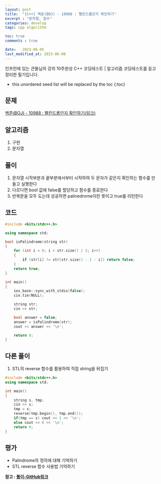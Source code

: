 ```yaml
---
layout: post
title:  "[C++] 백준(BOJ) - 10988 : 팰린드롬인지 확인하기"
excerpt : "문자열, 함수"
categories: develop
tags: cpp algorithm

toc: true
comments : true

date:   2023-06-05
last_modified_at: 2023-06-08
---
```

> <span style="font-size: 80%">
인프런에 있는 큰돌님의 강의 10주완성 C++ 코딩테스트 | 알고리즘 코딩테스트를 듣고 정리한 필기입니다.</span>

<!--more-->

* this unordered seed list will be replaced by the toc
{:toc}

## 문제

[백준(BOJ) - 10988 : 팰린드롬인지 확인하기(링크)](https://www.acmicpc.net/problem/10988)

## 알고리즘

  1. 구현
  2. 문자열

## 풀이

  1. 문자열 시작부분과 끝부분에서부터 시작하여 두 문자가 같은지 확인하는 함수를 만들고 실행한다
  2. 다르다면 bool 값에 false를 할당하고 함수를 종료한다
  3. 반복문을 모두 도는데 성공하면 palinedrome이란 뜻이고 true를 리턴한다

## 코드  

```cpp
#include <bits/stdc++.h>

using namespace std;

bool isPalindrome(string str)
{
    for (int i = 0; i < str.size() / 2; i++)
    {
        if (str[i] != str[str.size() - 1 - i]) return false;
    }
    return true;
}

int main()
{
    ios_base::sync_with_stdio(false);
    cin.tie(NULL);

    string str;
    cin >> str;

    bool answer = false;
    answer = isPalindrome(str);
    cout << answer << '\n';

    return 0;
}
```

## 다른 풀이
  1. STL의 reverse 함수를 활용하여 직접 string을 뒤집기

```cpp
#include <bits/stdc++.h>
using namespace std;

int main()
{
    string s, tmp;
    cin >> s;
    tmp = s;
    reverse(tmp.begin(), tmp.end());
    if(tmp == s) cout << 1 << '\n';
    else cout << 0 << '\n';
    return 0;
}
```

## 평가  
* Palindrome의 정의에 대해 기억하기  
* STL reverse 함수 사용법 기억하기  

__참고 : [풀이-GitHub링크](https://github.com/Jinlee0206/BOJ/blob/main/%EB%B0%B1%EC%A4%80/Bronze/10988.%E2%80%85%ED%8C%B0%EB%A6%B0%EB%93%9C%EB%A1%AC%EC%9D%B8%EC%A7%80%E2%80%85%ED%99%95%EC%9D%B8%ED%95%98%EA%B8%B0/%ED%8C%B0%EB%A6%B0%EB%93%9C%EB%A1%AC%EC%9D%B8%EC%A7%80%E2%80%85%ED%99%95%EC%9D%B8%ED%95%98%EA%B8%B0.cc)__